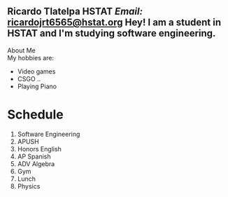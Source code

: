 **Ricardo Tlatelpa** 
 HSTAT
 _Email:_ ricardojrt6565@hstat.org
 **Hey! I am a student in HSTAT and I'm studying software engineering.**  
 ---
 About Me  
 My hobbies are: 
 * Video games 
 * CSGO ..
 * Playing Piano 
 
# Schedule
1. Software Engineering
2. APUSH
3. Honors English 
4. AP Spanish
5. ADV Algebra 
6. Gym
7. Lunch
8. Physics